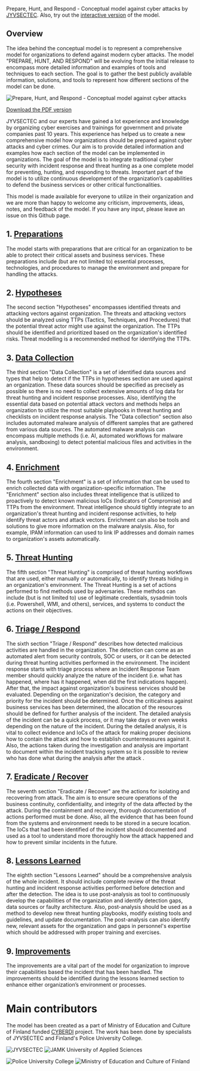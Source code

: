 Prepare, Hunt, and Respond - Conceptual model against cyber attacks by [JYVSECTEC](https://jyvsectec.fi). Also, try out the [interactive version](https://phr.jyvsectec.fi/phr.html) of the model.

## Overview
The idea behind the conceptual model is to represent a comprehensive model for organizations to defend against modern cyber attacks. The model "PREPARE, HUNT, AND RESPOND" will be evolving from the initial release to encompass more detailed information and examples of tools and techniques to each section. The goal is to gather the best publicly available information, solutions, and tools to represent how different sections of the model can be done. 

![Prepare, Hunt, and Respond - Conceptual model against cyber attacks](https://raw.githubusercontent.com/JYVSECTEC/PHR-model/master/_images/Prepare_Hunt_Respond.png "Prepare, Hunt, and Respond - Conceptual model against cyber attacks")

[Download the PDF version](https://github.com/JYVSECTEC/PHR-model/blob/master/Prepare_Hunt_Respond_Poster.pdf)

JYVSECTEC and our experts have gained a lot experience and knowledge by organizing cyber exercises and trainings for government and private companies past 10 years. This experience has helped us to create a new comprehensive model how organizations should be prepared against cyber attacks and cyber crimes. Our aim is to provide detailed information and examples how each section of the model can be implemented in organizations. The goal of the model is to integrate traditional cyber security with incident response and threat hunting as a one complete model for preventing, hunting, and responding to threats. Important part of the model is to utilize continuous development of the organization’s capabilities to defend the business services or other critical functionalities.

This model is made available for everyone to utilize in their organization and we are more than happy to welcome any criticism, improvements, ideas, notes, and feedback of the model. If you have any input, please leave an issue on this Github page.

## 1. [Preparations](https://github.com/JYVSECTEC/PHR-model/tree/master/Preparation)
The model starts with preparations that are critical for an organization to be able to protect their critical assets and business services. These preparations include (but are not limited to) essential processes, technologies, and procedures to manage the environment and prepare for handling the attacks.

## 2. [Hypotheses](https://github.com/JYVSECTEC/PHR-model/tree/master/Hypotheses)
The second section "Hypotheses" encompasses identified threats and attacking vectors against organization. The threats and attacking vectors should be analyzed using TTPs (Tactics, Techniques, and Procedures) that the potential threat actor might use against the organization. The TTPs should be identified and prioritized based on the organization's identified risks. Threat modelling is a recommended method for identifying the TTPs.

## 3. [Data Collection](https://github.com/JYVSECTEC/PHR-model/tree/master/Data%20Collection)
The third section "Data Collection" is a set of identified data sources and types that help to detect if the TTPs in hypotheses section are used against an organization. These data sources should be specified as precisely as possible so there is no need to collect extensive amounts of log data for threat hunting and incident response processes. Also, identifying the essential data based on potential attack vectors and methods helps an organization to utilize the most suitable playbooks in threat hunting and checklists on incident response analysis. The "Data collection" section also includes automated malware analysis of different samples that are gathered from various data sources. The automated malware analysis can encompass multiple methods (i.e. AI, automated workflows for malware analysis, sandboxing) to detect potential malicious files and activities in the environment.

## 4. [Enrichment](https://github.com/JYVSECTEC/PHR-model/tree/master/Enrichment)
The fourth section "Enrichment" is a set of information that can be used to enrich collected data with organization-specific information. The "Enrichment" section also includes threat intelligence that is utilized to proactively to detect known malicious IoCs (Indicators of Compromise) and TTPs from the environment. Threat intelligence should tightly integrate to an organization's threat hunting and incident response activities, to help identify threat actors and attack vectors. Enrichment can also be tools and solutions to give more information on the malware analysis. Also, for example, IPAM information can used to link IP addresses and domain names to organization's assets automatically.

## 5. [Threat Hunting](https://github.com/JYVSECTEC/PHR-model/tree/master/Threat%20Hunting)
The fifth section "Threat Hunting" is comprised of threat hunting workflows that are used, either manually or automatically, to identify threats hiding in an organization's environment. The Threat Hunting is a set of actions performed to find methods used by adversaries. These methdos can include (but is not limited to) use of legitimate credentials, sysadmin tools (i.e. Powershell, WMI, and others), services, and systems to conduct the actions on their objectives.

## 6. [Triage / Respond](https://github.com/JYVSECTEC/PHR-model/tree/master/Triage-Respond)
The sixth section "Triage / Respond" describes how detected malicious activities are handled in the organization. The detection can come as an automated alert from security controls, SOC or users, or it can be detected during threat hunting activities performed in the environment. The incident response starts with triage process where an Incident Response Team member should quickly analyze the nature of the incident (i.e. what has happened, where has it happened, when did the first indications happen). After that, the impact against organization's business services should be evaluated. Depending on the organization's decision, the category and priority for the incident should be determined. Once the criticalness against business services has been determined, the allocation of the resources should be defined for further analysis of the incident. The detailed analysis of the incident can be a quick process, or it may take days or even weeks depending on the nature of the incident. During the detailed analysis, it is vital to collect evidence and IoCs of the attack for making proper decisions how to contain the attack and how to establish countermeasures against it. Also, the actions taken during the investigation and analysis are important to document within the incident tracking system so it is possible to review who has done what during the analysis after the attack .

## 7. [Eradicate / Recover](https://github.com/JYVSECTEC/PHR-model/tree/master/Eradicate-Recover)
The seventh section "Eradicate / Recover" are the actions for isolating and recovering from attack. The aim is to ensure secure operations of the business continuity, confidentiality, and integrity of the data affected by the attack. During the containment and recovery, thorough documentation of actions performed must be done. Also, all the evidence that has been found from the systems and environment needs to be stored in a secure location. The IoCs that had been identified of the incident should documented and used as a tool to understand more thoroughly how the attack happened and how to prevent similar incidents in the future.

## 8. [Lessons Learned](https://github.com/JYVSECTEC/PHR-model/tree/master/Lessons%20Learned)
The eighth section "Lessons Learned" should be a comprehensive analysis of the whole incident. It should include complete review of the threat hunting and incident response activities performed before detection and after the detection. The idea is to use post-analysis as tool to continuously develop the capabilities of the organization and identify detection gaps, data sources or faulty architecture. Also, post-analysis should be used as a method to develop new threat hunting playbooks, modify existing tools and guidelines, and update documentation. The post-analysis can also identify new, relevant assets for the organization and gaps in personnel's expertise which should be addressed with proper training and exercises.

## 9. [Improvements](https://github.com/JYVSECTEC/PHR-model/tree/master/Improvements)
The improvements are a vital part of the model for organization to improve their capabilities based the incident that has been handled. The improvements should be identified during the lessons learned section to enhance either organization’s environment or processes.


# Main contributors
The model has been created as a part of Ministry of Education and Culture of Finland funded [CYBERDI](https://jyvsectec.fi/2018/10/cyberdi/) project. The work has been done by specialists of JYVSECTEC and Finland's Police University College.

![JYVSECTEC](https://raw.githubusercontent.com/JYVSECTEC/PHR-model/master/_images/JYVSECTEC_by_jamk.png) ![JAMK University of Applied Sciences](https://raw.githubusercontent.com/JYVSECTEC/PHR-model/master/_images/jamk-logo1.png "JAMK")

![Police University College](https://raw.githubusercontent.com/JYVSECTEC/PHR-model/master/_images/polamk-logo1.png "Police University College") ![Ministry of Education and Culture of Finland](https://raw.githubusercontent.com/JYVSECTEC/PHR-model/master/_images/OKM-logo1.png "Ministry of Education and Culture of Finland")
